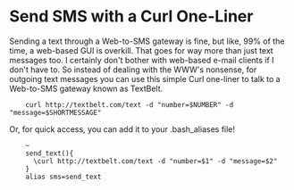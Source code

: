 Send SMS with a Curl One-Liner
==============================

Sending a text through a Web-to-SMS gateway is fine, but like, 99% of the time,
a web-based GUI is overkill. That goes for way more than just text messages too.
I certainly don't bother with web-based e-mail clients if I don't have to. So
instead of dealing with the WWW's nonsense, for outgoing text messages you can
use this simple Curl one-liner to talk to a Web-to-SMS gateway known as
TextBelt.

        curl http://textbelt.com/text -d "number=$NUMBER" -d "message=$SHORTMESSAGE"

Or, for quick access, you can add it to your .bash_aliases file!

        ~
        send_text(){
          \curl http://textbelt.com/text -d "number=$1" -d "message=$2"
        }
        alias sms=send_text

